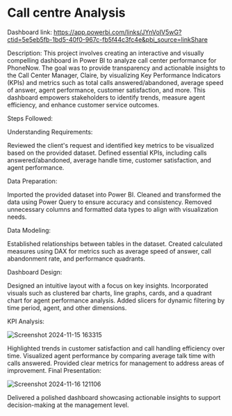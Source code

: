 
# Call centre Analysis

Dashboard link: https://app.powerbi.com/links/JYnVoIV5wG?ctid=5e5eb5fb-1bd5-40f0-967c-fb5f44c3fc4e&pbi_source=linkShare

Description:
This project involves creating an interactive and visually compelling dashboard in Power BI to analyze call center performance for PhoneNow. The goal was to provide transparency and actionable insights to the Call Center Manager, Claire, by visualizing Key Performance Indicators (KPIs) and metrics such as total calls answered/abandoned, average speed of answer, agent performance, customer satisfaction, and more. This dashboard empowers stakeholders to identify trends, measure agent efficiency, and enhance customer service outcomes.

Steps Followed:

Understanding Requirements:

Reviewed the client's request and identified key metrics to be visualized based on the provided dataset.
Defined essential KPIs, including calls answered/abandoned, average handle time, customer satisfaction, and agent performance.


Data Preparation:

Imported the provided dataset into Power BI.
Cleaned and transformed the data using Power Query to ensure accuracy and consistency.
Removed unnecessary columns and formatted data types to align with visualization needs.


Data Modeling:

Established relationships between tables in the dataset.
Created calculated measures using DAX for metrics such as average speed of answer, call abandonment rate, and performance quadrants.


Dashboard Design:

Designed an intuitive layout with a focus on key insights.
Incorporated visuals such as clustered bar charts, line graphs, cards, and a quadrant chart for agent performance analysis.
Added slicers for dynamic filtering by time period, agent, and other dimensions.


KPI Analysis:

![Screenshot 2024-11-15 163315](https://github.com/user-attachments/assets/8a54cb8d-bbfe-412f-b3eb-ad8916efff74)


Highlighted trends in customer satisfaction and call handling efficiency over time.
Visualized agent performance by comparing average talk time with calls answered.
Provided clear metrics for management to address areas of improvement.
Final Presentation:


![Screenshot 2024-11-16 121106](https://github.com/user-attachments/assets/2d417a66-e5cc-407b-9279-5b71b93c7cb8)


Delivered a polished dashboard showcasing actionable insights to support decision-making at the management level.

